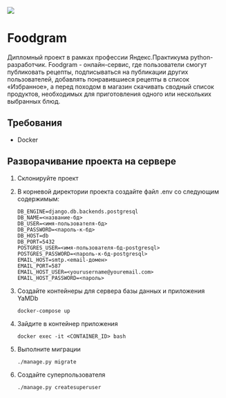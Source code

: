 ![](https://github.com/IrinaRostovtseva/foodgram-project/workflows/Foodgram/badge.svg)

# **Foodgram**

Дипломный проект в рамках профессии Яндекс.Практикума python-разработчик.
Foodgram - онлайн-сервис, где пользователи смогут публиковать рецепты, подписываться на публикации других пользователей, добавлять понравившиеся рецепты в список «Избранное», а перед походом в магазин скачивать сводный список продуктов, необходимых для приготовления одного или нескольких выбранных блюд.

## Требования

+  Docker

## Разворачивание проекта на сервере

1.  Склонируйте проект

2.  В корневой директории проекта создайте файл .env со следующим содержимым:

        DB_ENGINE=django.db.backends.postgresql
        DB_NAME=<название-бд>
        DB_USER=<имя-пользователя-бд>
        DB_PASSWORD=<пароль-к-бд>
        DB_HOST=db
        DB_PORT=5432
        POSTGRES_USER=<имя-пользователя-бд-postgresql>
        POSTGRES_PASSWORD=<пароль-к-бд-postgresql>
        EMAIL_HOST=smtp.<email-домен>
        EMAIL_PORT=587
        EMAIL_HOST_USER=<yourusername@youremail.com>
        EMAIL_HOST_PASSWORD=<пароль>


3.  Создайте контейнеры для сервера базы данных и приложения YaMDb

        docker-compose up

4.  Зайдите в контейнер приложения

        docker exec -it <CONTAINER_ID> bash

5.  Выполните миграции

        ./manage.py migrate

6.  Создайте суперпользователя

        ./manage.py createsuperuser
